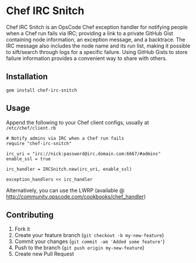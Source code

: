 # Chef IRC Snitch

Chef IRC Snitch is an OpsCode Chef exception handler for notifying
people when a Chef run fails via IRC; providing a link to a private
GitHub Gist containing node information, an exception message, and a
backtrace. The IRC message also includes the node name and its run
list, making it possible to sift/search through logs for a specific
failure. Using GitHub Gists to store failure information provides a
convenient way to share with others.

## Installation

    gem install chef-irc-snitch

## Usage

Append the following to your Chef client configs, usually at `/etc/chef/client.rb`

    # Notify admins via IRC when a Chef run fails
    require "chef-irc-snitch"

    irc_uri = "irc://nick:password@irc.domain.com:6667/#admins"
    enable_ssl = true

    irc_handler = IRCSnitch.new(irc_uri, enable_ssl)

    exception_handlers << irc_handler

Alternatively, you can use the LWRP (available @
http://community.opscode.com/cookbooks/chef_handler)

## Contributing

1. Fork it
2. Create your feature branch (`git checkout -b my-new-feature`)
3. Commit your changes (`git commit -am 'Added some feature'`)
4. Push to the branch (`git push origin my-new-feature`)
5. Create new Pull Request
